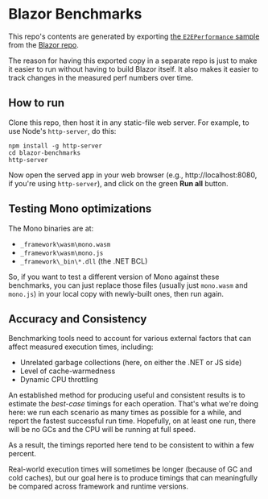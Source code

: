 # Blazor Benchmarks

This repo's contents are generated by exporting [the `E2EPerformance` sample](https://github.com/aspnet/Blazor/tree/master/benchmarks/Microsoft.AspNetCore.Blazor.E2EPerformance) from the [Blazor repo](https://github.com/aspnet/Blazor/).

The reason for having this exported copy in a separate repo is just to make it easier to run without having to build Blazor itself. It also makes it easier to track changes in the measured perf numbers over time.

## How to run

Clone this repo, then host it in any static-file web server. For example, to use Node's `http-server`, do this:

```
npm install -g http-server
cd blazor-benchmarks
http-server
```

Now open the served app in your web browser (e.g., http://localhost:8080, if you're using `http-server`), and click on the green **Run all** button.

## Testing Mono optimizations

The Mono binaries are at:

* `_framework\wasm\mono.wasm`
* `_framework\wasm\mono.js`
* `_framework\_bin\*.dll` (the .NET BCL)

So, if you want to test a different version of Mono against these benchmarks, you can just replace those files (usually just `mono.wasm` and `mono.js`) in your local copy with newly-built ones, then run again.

## Accuracy and Consistency

Benchmarking tools need to account for various external factors that can affect measured execution times, including:

* Unrelated garbage collections (here, on either the .NET or JS side)
* Level of cache-warmedness
* Dynamic CPU throttling

An established method for producing useful and consistent results is to estimate the *best-case* timings for each operation. That's what we're doing here: we run each scenario as many times as possible for a while, and report the fastest successful run time. Hopefully, on at least one run, there will be no GCs and the CPU will be running at full speed.

As a result, the timings reported here tend to be consistent to within a few percent.

Real-world execution times will sometimes be longer (because of GC and cold caches), but our goal here is to produce timings that can meaningfully be compared across framework and runtime versions.

